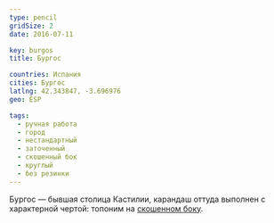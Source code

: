```yaml
---
type: pencil
gridSize: 2
date: 2016-07-11

key: burgos
title: Бургос

countries: Испания
cities: Бургос
latlng: 42.343847, -3.696976
geo: ESP

tags:
  - ручная работа
  - город
  - нестандартный
  - заточенный
  - скошенный бок
  - круглый
  - без резинки
---
```


Бургос — бывшая столица Кастилии, карандаш оттуда выполнен с характерной чертой: топоним на [скошенном боку](?tag=скошенный%20бок).
